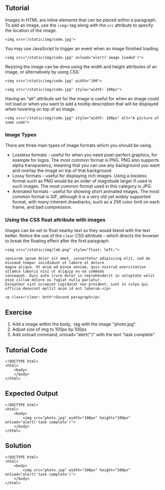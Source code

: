 Tutorial
--------

Images in HTML are inline elements that can be placed within a paragraph. To add an image, use the `<img>` tag 
along with the `src` attribute to specify the location of the image.

    <img src="/static/img/code.jpg">

You may use JavaScript to trigger an event when an image finished loading. 
 
    <img src="/static/img/code.jpg" onload="alert('image loaded')">

Resizing the image can be done using the width and height attributes of an image, or alternatively by using CSS:

    <img src="/static/img/code.jpg" width="100">
    
    <img src="/static/img/code.jpg" style="width: 100px">

Having an "alt" attribute set for the image is useful for when an image could not load or when you want to
add a tooltip description that will be displayed when hovering on top of an image.

    <img src="/static/img/code.jpg" style="width: 100px" alt="A picture of some code">

### Image Types

There are three main types of image formats which you should be using.

* Lossless formats - useful for when you need pixel-perfect graphics, for example for logos. 
The most common format is PNG. PNG also supports alpha transparency, meaning that you can use any background you want
and overlay the image on top of that background.
* Lossy formats - useful for displaying rich images. Using a lossless format such as PNG would be an order 
of magnitude larger if used in such images. The most common format used in this category is JPG.  
* Animated formats - useful for showing short animated images. The most common format is GIF, although it is a very old
yet widely supported format, with many inherent drawbacks, such as a 256 color limit on each frame, and bad compression.

### Using the CSS float attribute with images
 
Images can be set to float nearby text so they would blend with the text better. Notice the use of the `clear` CSS
attribute - which directs the browser to break the floating effect after the first paragraph.

    <img src="/static/img/lab.png" style="float: left;">
    
    <p>Lorem ipsum dolor sit amet, consectetur adipiscing elit, sed do eiusmod tempor incididunt ut labore et dolore 
    magna aliqua. Ut enim ad minim veniam, quis nostrud exercitation ullamco laboris nisi ut aliquip ex ea commodo 
    consequat. Duis aute irure dolor in reprehenderit in voluptate velit esse cillum dolore eu fugiat nulla pariatur. 
    Excepteur sint occaecat cupidatat non proident, sunt in culpa qui officia deserunt mollit anim id est laborum.</p> 

    <p class="clear: both">Second paragraph</p>

Exercise
--------

1. Add a image within the body, <img src=""> tag with the image "photo.jpg".
2. Adjust size of img to 100px by 100px
3. Add onload command, onload="alert('')" with the text "task complete"

Tutorial Code
-------------

    <!DOCTYPE html>
    <html>
        <body>
        </body>
    </html>
    
Expected Output
---------------

    <!DOCTYPE html>
    <html>
        <body>
            <img src="photo.jpg" width="100px" height="100px" onload="alert('task complete')">
        </body>
    </html>

Solution
--------

    <!DOCTYPE html>
    <html>
        <body>
            <img src="photo.jpg" width="100px" height="100px" onload="alert('task complete')">
        </body>
    </html>

